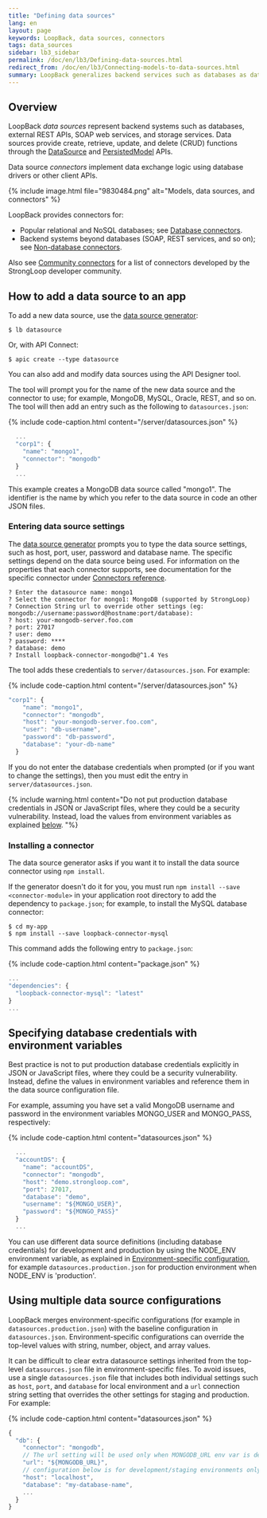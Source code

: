 ```yaml
---
title: "Defining data sources"
lang: en
layout: page
keywords: LoopBack, data sources, connectors
tags: data_sources
sidebar: lb3_sidebar
permalink: /doc/en/lb3/Defining-data-sources.html
redirect_from: /doc/en/lb3/Connecting-models-to-data-sources.html
summary: LoopBack generalizes backend services such as databases as data sources.  Data sources are backed by connectors that then communicate directly with the database or other back-end service.
---
```

## Overview

LoopBack _data sources_ represent backend systems such as databases, external REST APIs, SOAP web services, and storage services.  Data sources provide create, retrieve, update, and delete (CRUD) functions through the  [DataSource](http://apidocs.strongloop.com/loopback-datasource-juggler/#datasource-new-datasourcename-settings) and [PersistedModel](http://apidocs.strongloop.com/loopback/#persistedmodel-new-persistedmodel) APIs.

Data source _connectors_ implement data exchange logic using database drivers or other client APIs.

{% include image.html file="9830484.png" alt="Models, data sources, and connectors" %} 

LoopBack provides connectors for:

* Popular relational and NoSQL databases; see [Database connectors](Database-connectors.html).
* Backend systems beyond databases (SOAP, REST services, and so on); see [Non-database connectors](Non-database-connectors.html).

Also see [Community connectors](Community-connectors.html) for a list of connectors developed by the StrongLoop developer community.

## How to add a data source to an app

To add a new data source, use the [data source generator](Data-source-generator.html):

```shell
$ lb datasource
```

Or, with API Connect:

```shell
$ apic create --type datasource
```
You can also add and modify data sources using the API Designer tool.

The tool will prompt you for the name of the new data source and the connector to use; for example, MongoDB, MySQL, Oracle, REST, and so on.
The tool will then add an entry such as the following to `datasources.json`:

{% include code-caption.html content="/server/datasources.json" %}
```javascript
  ...
  "corp1": {
    "name": "mongo1",
    "connector": "mongodb"
  }
  ...
```

This example creates a MongoDB data source called "mongo1". The identifier is the name by which you refer to the data source in code an other JSON files.

### Entering data source settings

The [data source generator](Data-source-generator.html) prompts you to type the data source settings, such as host, port, user, password and database name.  The specific settings depend on the data source being used.
For information on the  properties that each connector supports, see
documentation for the specific connector under [Connectors reference](Connectors-reference).

```shell
? Enter the datasource name: mongo1
? Select the connector for mongo1: MongoDB (supported by StrongLoop)
? Connection String url to override other settings (eg: mongodb://username:password@hostname:port/database):
? host: your-mongodb-server.foo.com
? port: 27017
? user: demo
? password: ****
? database: demo
? Install loopback-connector-mongodb@^1.4 Yes
```

The tool adds these credentials to `server/datasources.json`.  For example:

{% include code-caption.html content="/server/datasources.json" %}
```javascript
"corp1": {
    "name": "mongo1",
    "connector": "mongodb",
    "host": "your-mongodb-server.foo.com",
    "user": "db-username",
    "password": "db-password",
    "database": "your-db-name"
  }
```

If you do not enter the database credentials when prompted (or if you want to change the settings), then you must edit the entry in `server/datasources.json`.

{% include warning.html content="Do not put production database credentials in JSON or JavaScript files, where they could be a security vulnerability.  Instead, load the values from environment variables as explained [below](#specifying-database-credentials-with-environment-variables).
"%}

### Installing a connector

The data source generator asks if you want it to install the data source connector using `npm install`.

If the generator doesn't do it for you, you must run `npm install --save <connector-module>` in your application root directory to add the dependency to `package.json`; for example, to install the MySQL database connector:

```shell
$ cd my-app
$ npm install --save loopback-connector-mysql
```

This command adds the following entry to `package.json`: 

{% include code-caption.html content="package.json" %}
```javascript
...
"dependencies": {
  "loopback-connector-mysql": "latest"
}
...
```

## Specifying database credentials with environment variables

Best practice is not to put production database credentials explicitly in JSON or JavaScript files, where they could be  a security vulnerability.  Instead, define the values in environment variables and reference them in the data source configuration file.

For example, assuming you have set a valid MongoDB username and password in the
environment variables MONGO_USER and MONGO_PASS, respectively:

{% include code-caption.html content="datasources.json" %}
```javascript
  ...
  "accountDS": {
    "name": "accountDS",
    "connector": "mongodb",
    "host": "demo.strongloop.com",
    "port": 27017,
    "database": "demo",
    "username": "${MONGO_USER}",
    "password": "${MONGO_PASS}"
  }
  ...
 ```

You can use different data source definitions (including database credentials) for development and production by using the NODE_ENV
environment variable, as explained in [Environment-specific configuration](Environment-specific-configuration.html#data-source-configuration),
for example `datasources.production.json` for production environment when NODE_ENV is 'production'.

## Using multiple data source configurations

LoopBack merges environment-specific configurations (for example in `datasources.production.json`) with the baseline configuration in `datasources.json`.
Environment-specific configurations can override the top-level values with string,  number, object, and array values.

It can be difficult to clear extra datasource settings inherited from the top-level `datasources.json` file in environment-specific files.  To avoid issues, use a single `datasources.json` file that includes both individual settings such as `host`, `port`, and `database` for local environment and a `url` connection string setting that  overrides the other settings for staging and production. For example:

{% include code-caption.html content="datasources.json" %}
```js
{
  "db": {
    "connector": "mongodb",
    // The url setting will be used only when MONGODB_URL env var is defined
    "url": "${MONGODB_URL}",
    // configuration below is for development/staging environments only
    "host": "localhost",
    "database": "my-database-name",
    ...
  }
}
```
